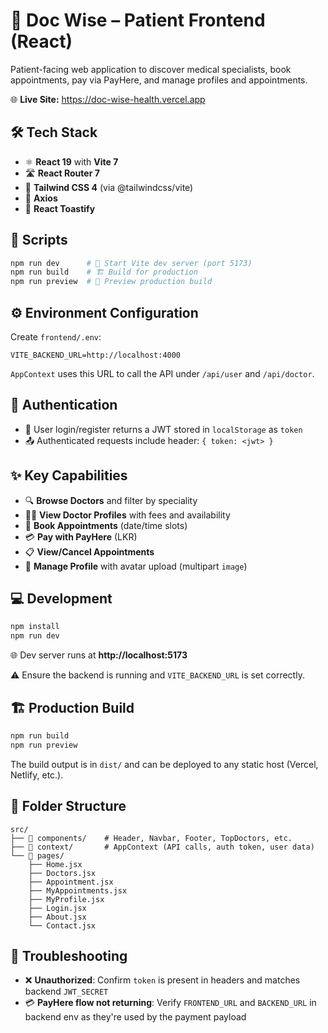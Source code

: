 # 🏥 Doc Wise – Patient Frontend (React)

Patient-facing web application to discover medical specialists, book appointments, pay via PayHere, and manage profiles and appointments.

🌐 **Live Site:** https://doc-wise-health.vercel.app

## 🛠️ Tech Stack

- ⚛️ **React 19** with **Vite 7**
- 🛣️ **React Router 7**
- 🎨 **Tailwind CSS 4** (via @tailwindcss/vite)
- 📡 **Axios**
- 🔔 **React Toastify**

## 📜 Scripts

```bash
npm run dev      # 🚀 Start Vite dev server (port 5173)
npm run build    # 🏗️ Build for production
npm run preview  # 👀 Preview production build
```

## ⚙️ Environment Configuration

Create `frontend/.env`:

```env
VITE_BACKEND_URL=http://localhost:4000
```

`AppContext` uses this URL to call the API under `/api/user` and `/api/doctor`.

## 🔐 Authentication

- 🔑 User login/register returns a JWT stored in `localStorage` as `token`
- 📤 Authenticated requests include header: `{ token: <jwt> }`

## ✨ Key Capabilities

- 🔍 **Browse Doctors** and filter by speciality
- 👨‍⚕️ **View Doctor Profiles** with fees and availability
- 📅 **Book Appointments** (date/time slots)
- 💳 **Pay with PayHere** (LKR)
- 📋 **View/Cancel Appointments**
- 👤 **Manage Profile** with avatar upload (multipart `image`)

## 💻 Development

```bash
npm install
npm run dev
```

🌐 Dev server runs at **http://localhost:5173**

⚠️ Ensure the backend is running and `VITE_BACKEND_URL` is set correctly.

## 🏗️ Production Build

```bash
npm run build
npm run preview
```

The build output is in `dist/` and can be deployed to any static host (Vercel, Netlify, etc.).

## 📁 Folder Structure

```
src/
├── 🧩 components/    # Header, Navbar, Footer, TopDoctors, etc.
├── 🔌 context/       # AppContext (API calls, auth token, user data)
└── 📄 pages/
    ├── Home.jsx
    ├── Doctors.jsx
    ├── Appointment.jsx
    ├── MyAppointments.jsx
    ├── MyProfile.jsx
    ├── Login.jsx
    ├── About.jsx
    └── Contact.jsx
```

## 🔧 Troubleshooting

- ❌ **Unauthorized**: Confirm `token` is present in headers and matches backend `JWT_SECRET`
- 💳 **PayHere flow not returning**: Verify `FRONTEND_URL` and `BACKEND_URL` in backend env as they're used by the payment payload
